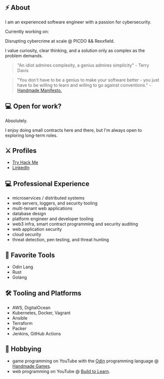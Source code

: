 <!--
**patrickodacre/patrickodacre** is a ✨ _special_ ✨ repository because its `README.md` (this file) appears on your GitHub profile.

Here are some ideas to get you started:

- 🔭 I’m currently working on ...
- 🌱 I’m currently learning ...
- 👯 I’m looking to collaborate on ...
- 🤔 I’m looking for help with ...
- 💬 Ask me about ...
- 📫 How to reach me: ...
- 😄 Pronouns: ...
- ⚡ Fun fact: ... 
-->

## ⚡ About

I am an experienced software engineer with a passion for cybersecurity.

Currently working on:

Disrupting cybercrime at scale @ PICDO && Rexxfield.

I value curiosity, clear thinking, and a solution only as complex as the problem demands.

> "An idiot admires complexity, a genius admires simplicity" - Terry Davis

> "You don't have to be a genius to make your software better - you just have to be willing to learn and willing to go against conventions." - <a href="https://handmade.network/manifesto" target="_blank">Handmade Manifesto.</a>

## 💻 Open for work?

Absolutely.

I enjoy doing small contracts here and there, but I'm always open to exploring long-term roles.

## ⚔ Profiles

- <a href="https://tryhackme.com/p/pdodacre" target="_blank">Try Hack Me</a>
- <a href="https://www.linkedin.com/in/patrickodacre/" target="_blank">LinkedIn</a>

## 💻 Professional Experience

- microservices / distributed systems
- web servers, loggers, and security tooling
- multi-tenant web applications
- database design
- platform engineer and developer tooling
- web3 infra, smart contract programming and security auditing
- web application security
- cloud security
- threat detection, pen testing, and threat hunting

## 🔨 Favorite Tools

- Odin Lang
- Rust
- Golang

## 🛠 Tooling and Platforms

- AWS, DigitalOcean
- Kubernetes, Docker, Vagrant
- Ansible
- Terraform
- Packer
- Jenkins, GitHub Actions

## 👾 Hobbying

- game programming on YouTube with the <a href="https://odin-lang.org/" target="_blank">Odin</a> programming language @ <a target="_blank" href="https://youtube.com/@handmadegamesdev">Handmade Games</a>.
- web programming on YouTube @ <a target="_blank" href="https://youtube.com/@buildtolearn">Build to Learn</a>.



